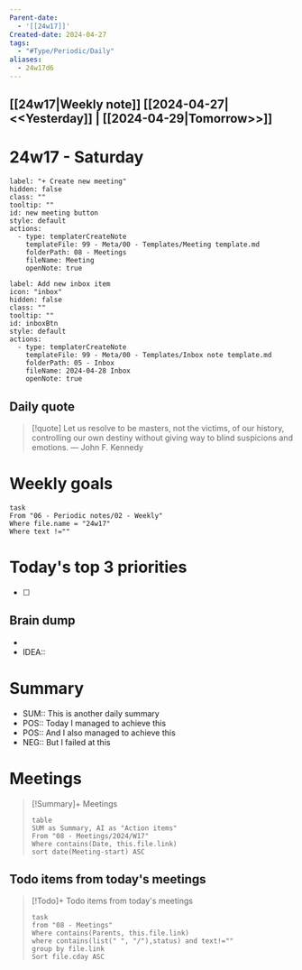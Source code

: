 ```yaml
---
Parent-date:
  - '[[24w17]]'
Created-date: 2024-04-27
tags:
  - "#Type/Periodic/Daily"
aliases:
  - 24w17d6
---
```

[[24w17|Weekly note]]
 [[2024-04-27|<<Yesterday]] | [[2024-04-29|Tomorrow>>]]
--- 
# 24w17 - Saturday
```meta-bind-button
label: "+ Create new meeting"
hidden: false
class: ""
tooltip: ""
id: new meeting button
style: default
actions:
  - type: templaterCreateNote
    templateFile: 99 - Meta/00 - Templates/Meeting template.md
    folderPath: 08 - Meetings
    fileName: Meeting
    openNote: true
```

```meta-bind-button
label: Add new inbox item
icon: "inbox"
hidden: false
class: ""
tooltip: ""
id: inboxBtn
style: default
actions:
  - type: templaterCreateNote
    templateFile: 99 - Meta/00 - Templates/Inbox note template.md
    folderPath: 05 - Inbox
    fileName: 2024-04-28 Inbox
    openNote: true

```
## Daily quote

> [!quote] Let us resolve to be masters, not the victims, of our history, controlling our own destiny without giving way to blind suspicions and emotions.
> — John F. Kennedy
# Weekly goals
```dataview
task
From "06 - Periodic notes/02 - Weekly"
Where file.name = "24w17"
Where text !=""
```
# Today's top 3 priorities
- [ ] 
## Brain dump
- 
- IDEA::
# Summary
- SUM:: This is another daily summary
- POS:: Today I managed to achieve this
- POS:: And I also managed to achieve this
- NEG:: But I failed at this
# Meetings
> [!Summary]+ Meetings
> ```dataview
> table
> SUM as Summary, AI as "Action items"
> From "08 - Meetings/2024/W17"
> Where contains(Date, this.file.link)
> sort date(Meeting-start) ASC
> ```
## Todo items from today's meetings
> [!Todo]+ Todo items from today's meetings
> ```dataview
> task
> from "08 - Meetings"
> Where contains(Parents, this.file.link)
> where contains(list(" ", "/"),status) and text!=""
> group by file.link
> Sort file.cday ASC
> ```


